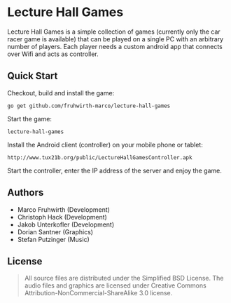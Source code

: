 Lecture Hall Games
==================

Lecture Hall Games is a simple collection of games (currently only the car
racer game is available) that can be played on a single PC with an arbitrary
number of players. Each player needs a custom android app that connects over
Wifi and acts as controller.


Quick Start
-----------

Checkout, build and install the game:

    go get github.com/fruhwirth-marco/lecture-hall-games

Start the game:

    lecture-hall-games

Install the Android client (controller) on your mobile phone or tablet:

    http://www.tux21b.org/public/LectureHallGamesController.apk

Start the controller, enter the IP address of the server and enjoy the game.


Authors
-------

 * Marco Fruhwirth (Development)
 * Christoph Hack (Development)
 * Jakob Unterkofler (Development)
 * Dorian Santner (Graphics)
 * Stefan Putzinger (Music)


License
-------

> All source files are distributed under the Simplified BSD License. The audio
> files and graphics are licensed under Creative Commons
> Attribution-NonCommercial-ShareAlike 3.0 license.
